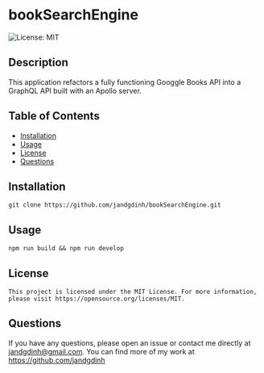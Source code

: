 # bookSearchEngine

  ![License: MIT](https://img.shields.io/badge/License-MIT-yellow.svg)


  ## Description
  This application refactors a fully functioning Googgle Books API into a GraphQL API built with an Apollo server.

  ## Table of Contents
  - [Installation](#installation)
  - [Usage](#usage)
  - [License](#license)
  - [Questions](#questions)

  ## Installation
    git clone https://github.com/jandgdinh/bookSearchEngine.git

  ## Usage
    npm run build && npm run develop

  ## License

    This project is licensed under the MIT License. For more information, please visit https://opensource.org/licenses/MIT.

  ## Questions
  If you have any questions, please open an issue or contact me directly at jandgdinh@gmail.com. You can find more of my work at https://github.com/jandgdinh

